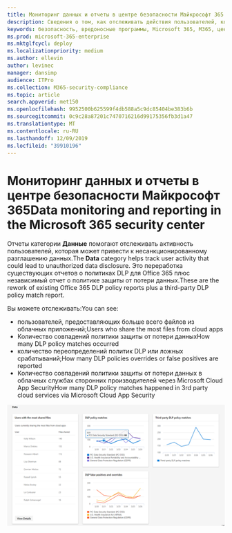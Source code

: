 ```yaml
---
title: Мониторинг данных и отчеты в центре безопасности Майкрософт 365
description: Сведения о том, как отслеживать действия пользователей, которые могут привести к раскрытию несанкционированных данных.
keywords: безопасность, вредоносные программы, Microsoft 365, M365, центр безопасности, монитор, отчет, данные
ms.prod: microsoft-365-enterprise
ms.mktglfcycl: deploy
ms.localizationpriority: medium
ms.author: ellevin
author: levinec
manager: dansimp
audience: ITPro
ms.collection: M365-security-compliance
ms.topic: article
search.appverid: met150
ms.openlocfilehash: 9952500b625599f4db588a5c9dc85404be383b6b
ms.sourcegitcommit: 0c9c28a87201c7470716216d99175356fb3d1a47
ms.translationtype: MT
ms.contentlocale: ru-RU
ms.lasthandoff: 12/09/2019
ms.locfileid: "39910196"
---
```

# <a name="data-monitoring-and-reporting-in-the-microsoft-365-security-center"></a><span data-ttu-id="270a0-104">Мониторинг данных и отчеты в центре безопасности Майкрософт 365</span><span class="sxs-lookup"><span data-stu-id="270a0-104">Data monitoring and reporting in the Microsoft 365 security center</span></span>

<span data-ttu-id="270a0-105">Отчеты категории **Данные** помогают отслеживать активность пользователей, которая может привести к несанкционированному разглашению данных.</span><span class="sxs-lookup"><span data-stu-id="270a0-105">The **Data** category helps track user activity that could lead to unauthorized data disclosure.</span></span> <span data-ttu-id="270a0-106">Это переработка существующих отчетов о политиках DLP для Office 365 плюс независимый отчет о политике защиты от потери данных.</span><span class="sxs-lookup"><span data-stu-id="270a0-106">These are the rework of existing Office 365 DLP policy reports plus a third-party DLP policy match report.</span></span>

<span data-ttu-id="270a0-107">Вы можете отслеживать:</span><span class="sxs-lookup"><span data-stu-id="270a0-107">You can see:</span></span>

* <span data-ttu-id="270a0-108">пользователей, предоставляющих больше всего файлов из облачных приложений;</span><span class="sxs-lookup"><span data-stu-id="270a0-108">Users who share the most files from cloud apps</span></span>
* <span data-ttu-id="270a0-109">Количество совпадений политики защиты от потери данных</span><span class="sxs-lookup"><span data-stu-id="270a0-109">How many DLP policy matches occurred</span></span>
* <span data-ttu-id="270a0-110">количество переопределений политик DLP или ложных срабатываний;</span><span class="sxs-lookup"><span data-stu-id="270a0-110">How many DLP policies overrides or false positives are reported</span></span>
* <span data-ttu-id="270a0-111">Количество совпадений политики защиты от потери данных в облачных службах сторонних производителей через Microsoft Cloud App Security</span><span class="sxs-lookup"><span data-stu-id="270a0-111">How many DLP policy matches happened in 3rd party cloud services via Microsoft Cloud App Security</span></span>

![Категория данных на странице "отчеты"](../images/data.png)

